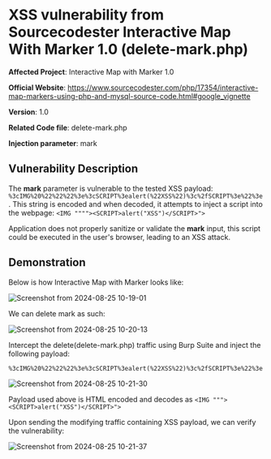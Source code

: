 
# XSS vulnerability from Sourcecodester Interactive Map With Marker 1.0 (delete-mark.php)

**Affected Project**: Interactive Map with Marker 1.0

**Official Website**: https://www.sourcecodester.com/php/17354/interactive-map-markers-using-php-and-mysql-source-code.html#google_vignette

**Version**: 1.0

**Related Code file**: delete-mark.php

**Injection parameter**: mark

## Vulnerability Description

The **mark** parameter is vulnerable to the tested XSS payload: `%3cIMG%20%22%22%22%3e%3cSCRIPT%3ealert(%22XSS%22)%3c%2fSCRIPT%3e%22%3e`. This string is encoded and when decoded, it attempts to inject a script into the webpage:
`<IMG """"><SCRIPT>alert("XSS")</SCRIPT>">`

Application does not properly sanitize or validate the **mark** input, this script could be executed in the user's browser, leading to an XSS attack.


## Demonstration

Below is how Interactive Map with Marker looks like:

![Screenshot from 2024-08-25 10-19-01](https://github.com/user-attachments/assets/3065f814-0e76-48fe-b8dc-5c581d4d8cc6)

We can delete mark as such:

![Screenshot from 2024-08-25 10-20-13](https://github.com/user-attachments/assets/7aecc58e-caf1-4b32-a0d0-c7667bfc739a)

Intercept the delete(delete-mark.php) traffic using Burp Suite and inject the following payload:

`%3cIMG%20%22%22%22%3e%3cSCRIPT%3ealert(%22XSS%22)%3c%2fSCRIPT%3e%22%3e`

![Screenshot from 2024-08-25 10-21-30](https://github.com/user-attachments/assets/b7368e79-91e2-40bc-b82d-a1e99e357779)

Payload used above is HTML encoded and decodes as `<IMG """><SCRIPT>alert("XSS")</SCRIPT>">`

Upon sending the modifying traffic containing XSS payload, we can verify the vulnerability:

![Screenshot from 2024-08-25 10-21-37](https://github.com/user-attachments/assets/54a1ad5b-4179-4d1e-801e-1e19a06f7d67)

